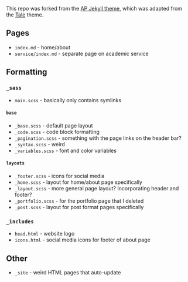 This repo was forked from the [AP Jekyll theme](https://github.com/kssim/ap), which was adapted from the [Tale](https://github.com/chesterhow/tale) theme.

## Pages

* `index.md` - home/about
* `service/index.md` - separate page on academic service

## Formatting

### `_sass`

* `main.scss` - basically only contains symlinks

#### `base`

* `_base.scss` - default page layout
* `_code.scss` - code block formatting
* `_pagination.scss` - something with the page links on the header bar?
* `_syntax.scss` - weird
* `_variables.scss` - font and color variables

#### `layouts`

* `_footer.scss` - icons for social media
* `_home.scss` - layout for home/about page specifically
* `_layout.scss` - more general page layout? Incorporating header and footer?
* `_portfolio.scss` - for the portfolio page that I deleted
* `_post.scss` - layout for post format pages specifically

### `_includes`

* `head.html` - website logo
* `icons.html` - social media icons for footer of about page

## Other

* `_site` - weird HTML pages that auto-update

